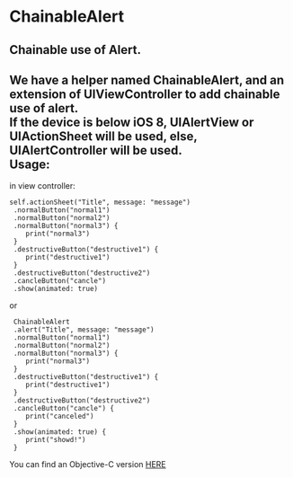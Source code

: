 # ChainableAlert
Chainable use of Alert.<br>
---
We have a helper named ChainableAlert, and an extension of UIViewController to add chainable use of alert.<br>
If the device is below iOS 8, UIAlertView or UIActionSheet will be used, else, UIAlertController will be used.<br>
Usage:
---
in view controller:
```
self.actionSheet("Title", message: "message")
 .normalButton("normal1")
 .normalButton("normal2")
 .normalButton("normal3") {
    print("normal3")
 }
 .destructiveButton("destructive1") {
    print("destructive1")
 }
 .destructiveButton("destructive2")
 .cancleButton("cancle")
 .show(animated: true)
```
or
```
 ChainableAlert
 .alert("Title", message: "message")
 .normalButton("normal1")
 .normalButton("normal2")
 .normalButton("normal3") {
    print("normal3")
 }
 .destructiveButton("destructive1") {
    print("destructive1")
 }
 .destructiveButton("destructive2")
 .cancleButton("cancle") {
    print("canceled")
 }
 .show(animated: true) {
    print("showd!")
 }
```
You can find an Objective-C version [HERE](https://github.com/DingHub/ChainableAlert-OC)


